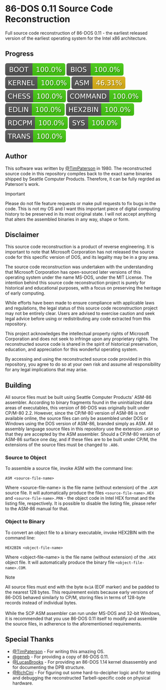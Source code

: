 # 86-DOS 0.11 Source Code Reconstruction
Full source code reconstruction of 86-DOS 0.11 - the earliest released version of the earliest operating system for the Intel x86 architecture.

## Progress
<img src="./.progress/boot.svg">
<img src="./.progress/bios.svg">
<img src="./.progress/kernel.svg">
<img src="./.progress/asm.svg">
<img src="./.progress/chess.svg">
<img src="./.progress/command.svg">
<img src="./.progress/edlin.svg">
<img src="./.progress/hex2bin.svg">
<img src="./.progress/rdcpm.svg">
<img src="./.progress/sys.svg">
<img src="./.progress/trans.svg">

## Author
This software was written by [@TimPaterson](https://github.com/TimPaterson) in 1980. The reconstructed source code in this repository compiles back to the exact same binaries shipped by Seattle Computer Products. Therefore, it can be fully regrded as Paterson's work.

> [!IMPORTANT]
> Please do not file feature requests or make pull requests to fix bugs in the code. This is not my OS and I want this important piece of digital computing history to be preserved in its most original state. I will not accept anything that alters the assembled binaries in any way, shape or form.

## Disclaimer
This source code reconstruction is a product of reverse engineering. It is important to note that Microsoft Corporation has not released the source code for this specific version of DOS, and its legality may be in a gray area.

The source code reconstruction was undertaken with the understanding that Microsoft Corporation has open-sourced later versions of this operating system under the name MS-DOS, under the MIT License. The intention behind this source code reconstruction project is purely for historical and educational purposes, with a focus on preserving the heritage of early computing.

While efforts have been made to ensure compliance with applicable laws and regulations, the legal status of this source code reconstruction project may not be entirely clear. Users are advised to exercise caution and seek legal advice before using or redistributing any code extracted from this repository.

This project acknowledges the intellectual property rights of Microsoft Corporation and does not seek to infringe upon any proprietary rights. The reconstructed source code is shared in the spirit of historical preservation, education, and appreciation for this wonderful operating system.

By accessing and using the reconstructed source code provided in this repository, you agree to do so at your own risk and assume all responsibility for any legal implications that may arise.

## Building
All source files must be built using Seattle Computer Products' ASM-86 assembler. According to binary fragments found in the uninitialized data areas of executables, this version of 86-DOS was originally built under CP/M-80 2.2. However, since the CP/M-80 version of ASM-86 is not available online, the source files can only be assembled under DOS or Windows using the DOS version of ASM-86, branded simply as ASM. All assembly language source files in this repository use the extension <code>.ASM</code> so that they are accepted by the ASM assembler. Should a CP/M-80 version of ASM-86 surface one day, and if these files are to be built under CP/M, the extensions of the source files must be changed to <code>.A86</code>.

### Source to Object
To assemble a source file, invoke ASM with the command line:

<code>ASM \<source-file-name\></code>

Where \<source-file-name\> is the file name (without extension) of the <code>.ASM</code> source file. It will automatically produce the files <code>\<source-file-name\>.HEX</code> and <code>\<source-file-name\>.PRN</code> - the object code in Intel HEX format and the listing file, respectively. It is possible to disable the listing file, please refer to the ASM-86 manual for that.

### Object to Binary
To convert an object file to a binary executable, invoke HEX2BIN with the command line:

<code>HEX2BIN \<object-file-name\></code>

Where \<object-file-name\> is the file name (without extension) of the <code>.HEX</code> object file. It will automatically produce the binary file <code>\<object-file-name\>.COM</code>.

> [!NOTE]
> All source files must end with the byte <code>0x1A</code> (EOF marker) and be padded to the nearest 128 bytes. This requirement exists because early versions of 86-DOS behaved similarly to CP/M, storing files in terms of 128-byte records instead of individual bytes.<br><br>
> While the SCP ASM assembler can run under MS-DOS and 32-bit Windows, it is recommended that you use 86-DOS 0.11 itself to modify and assemble the source files, in adherence to the aforementioned requirements.

## Special Thanks
* [@TimPaterson](https://github.com/TimPaterson) - For writing this amazing OS.
* [@geneb](https://github.com/geneb) - For providing a copy of 86-DOS 0.11.
* [@LucasBrooks](https://github.com/LucasBrooks) - For providing an 86-DOS 1.14 kernel disassembly and for documenting the DPB structure.
* [@RichCini](https://github.com/RichCini) - For figuring out some hard-to-decipher logic and for testing and debugging the reconstructed Tarbell-specific code on physical hardware.
